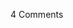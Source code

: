 <span class="commentheader">4 Comments</span>

<!-- <div class="commentdivider">
<span class="commentauthorbox">Posted by <a href="mailto&#58;lauren&#64;balthrop&#46;com">Bama</a></span>
<span class="commentdatebox">Monday, April 19, 2004</span>
<span class="commenttimebox">11:56 PM</span>
</div>
<div class="commentbody">send me some cold sesame noodles.

i love you.

p.z i just vomited all over my dress. oh the end of the semester always feels great….all over my clothes</div>

<div class="commentdivider">
<span class="commentauthorbox">Posted by kmley</span>
<span class="commentdatebox">Tuesday, April 20, 2004</span>
<span class="commenttimebox"> 7:00 PM</span>
</div>
<div class="commentbody">we’ll i can attest to this; the boy did hog the entire bowl, but that’s ok. and, if it’s any consolation, we’re much better off now that you’re back.</div>
<div class="commentdivider">
<span class="commentauthorbox">Posted by <a href="mailto&#58;lauren&#64;balthrop&#46;com">Bama</a></span>
<span class="commentdatebox">Wednesday, April 21, 2004</span>
<span class="commenttimebox"> 1:13 PM</span>
</div>
<div class="commentbody">I’ve decided that I want to come on tour with you. I could be your roadie. yippy skippy.</div>
<div class="commentdivider">
<span class="commentauthorbox">Posted by <a href="http://www.pascal.com/cgi-bin/mt/mt-comments.cgi?__mode=red&id=673">rosie</a></span>
<span class="commentdatebox">Wednesday, April 21, 2004</span>
<span class="commenttimebox"> 4:44 PM</span>
</div>
<div class="commentbody">hello pascal… I am going to come to NYC and make you feel better. sorry that I haven’t written you back yet (may this suffice, however public it is. I’ll type something privately later). I’m hoping that your workout will prepare you for ‘lugging my gear’ (just kidding, because actually my gear is so very light). LOVE AND RICE CAKES, rosie</div> -->
